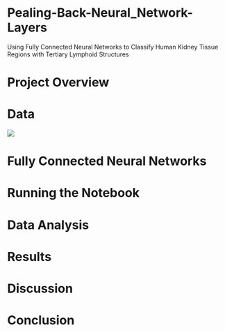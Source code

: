 # Pealing-Back-Neural_Network-Layers
Using Fully Connected Neural Networks to Classify Human Kidney Tissue Regions with Tertiary Lymphoid Structures

# Project Overview 

# Data
![](https://github.com/user-attachments/assets/039425b3-6f2d-4303-9e5a-dcb43d07b55f)

# Fully Connected Neural Networks

# Running the Notebook 

# Data Analysis 

# Results

# Discussion

# Conclusion 
